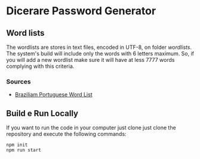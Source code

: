 # Dicerare Password Generator

## Word lists
The wordlists are stores in text files, encoded in UTF-8, on folder _wordlists_. The system's build will include only the words with 6 letters maximum.
So, if you will add a new wordlist make sure it will have at less 7777 words complying with this criteria.

### Sources
- [Braziliam Portuguese Word List](https://www.ime.usp.br/~pf/dicios/index.html)

## Build e Run Locally
If you want to run the code in your computer just clone just clone the repository and execute the following commands:

```console
npm init
npm run start
```
